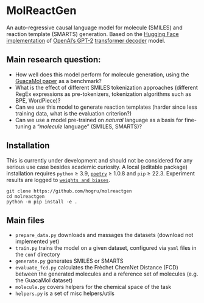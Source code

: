 # MolReactGen

An auto-regressive causal language model for molecule (SMILES) and reaction template (SMARTS) generation. Based on the [Hugging Face implementation](https://huggingface.co/docs/transformers/main/en/model_doc/gpt2#openai-gpt2) of [OpenAI’s GPT-2](https://cdn.openai.com/better-language-models/language_models_are_unsupervised_multitask_learners.pdf) [transformer decoder](https://arxiv.org/abs/1706.03762v5) model.

## Main research question:

- How well does this model perform for molecule generation, using the [GuacaMol paper](https://pubs.acs.org/doi/10.1021/acs.jcim.8b00839) as a benchmark?
- What is the effect of different SMILES tokenization approaches (different RegEx expressions as pre-tokenizers, tokenization algorithms such as BPE, WordPiece)?
- Can we use this model to generate reaction templates (harder since less training data, what is the evaluation criterion?)
- Can we use a model pre-trained on _natural_ language as a basis for fine-tuning a “_molecule_ language” (SMILES, SMARTS)?

## Installation

This is currently under development and should not be considered for any serious use case besides academic curiosity. A local (editable package) installation requires `python` ≥ 3.9, [`poetry`](https://python-poetry.org)  ≥ 1.0.8 and `pip` ≥ 22.3. Experiment results are logged to [`weights and biases`](https://wandb.ai).

```
git clone https://github.com/hogru/molreactgen
cd molreactgen
python -m pip install -e .
```

## Main files

- `prepare_data.py` downloads and massages the datasets (download not implemented yet)
- `train.py` trains the model on a given dataset, configured via `yaml` files in the `conf` directory
- `generate.py` generates SMILES or SMARTS
- `evaluate_fcd.py` calculates the Frèchet ChemNet Distance (FCD) between the generated molecules and a reference set of molecules (e.g. the GuacaMol dataset)
- `molecule.py` covers helpers for the chemical space of the task
- `helpers.py` is a set of misc helpers/utils
